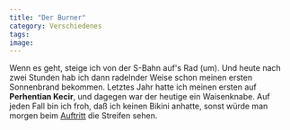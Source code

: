 ```yaml
---
title: "Der Burner"
category: Verschiedenes
tags: 
image: 
---
```


Wenn es geht, steige ich von der S-Bahn auf's Rad (um). Und heute nach zwei Stunden hab ich dann radelnder Weise schon meinen ersten Sonnenbrand bekommen. Letztes Jahr hatte ich meinen ersten auf **Perhentian Kecir**, und dagegen war der heutige ein Waisenknabe. Auf jeden Fall bin ich froh, daß ich keinen Bikini anhatte, sonst würde man morgen beim [Auftritt](http://www.polymatrix.net) die Streifen sehen.